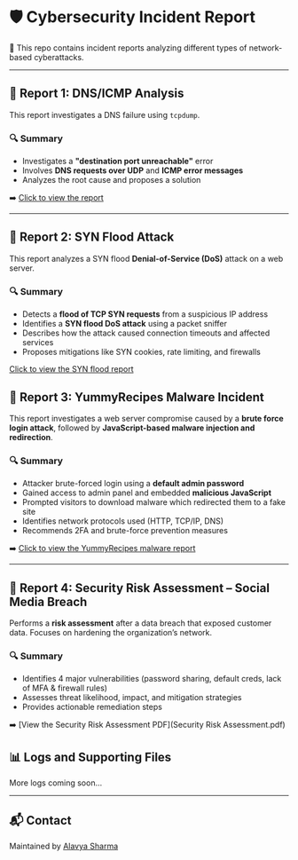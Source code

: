 # 🛡️ Cybersecurity Incident Report

📁 This repo contains incident reports analyzing different types of network-based cyberattacks.

---

## 📄 Report 1: DNS/ICMP Analysis

This report investigates a DNS failure using `tcpdump`.

### 🔍 Summary
- Investigates a **"destination port unreachable"** error
- Involves **DNS requests over UDP** and **ICMP error messages**
- Analyzes the root cause and proposes a solution

➡️ [Click to view the report](./Cybersecurity%20incident%20report%20(demo).pdf)

---

## 📄 Report 2: SYN Flood Attack

This report analyzes a SYN flood **Denial-of-Service (DoS)** attack on a web server.

### 🔍 Summary
- Detects a **flood of TCP SYN requests** from a suspicious IP address
- Identifies a **SYN flood DoS attack** using a packet sniffer
- Describes how the attack caused connection timeouts and affected services
- Proposes mitigations like SYN cookies, rate limiting, and firewalls

[Click to view the SYN flood report](./SYN%20FLOOD%20ATTACK%20REPORT.pdf)


## 📄 Report 3: YummyRecipes Malware Incident

This report investigates a web server compromise caused by a **brute force login attack**, followed by **JavaScript-based malware injection and redirection**.

### 🔍 Summary
- Attacker brute-forced login using a **default admin password**
- Gained access to admin panel and embedded **malicious JavaScript**
- Prompted visitors to download malware which redirected them to a fake site
- Identifies network protocols used (HTTP, TCP/IP, DNS)
- Recommends 2FA and brute-force prevention measures

➡️ [Click to view the YummyRecipes malware report](./yummyrecipes-malware-incident-report.pdf)

---


## 📄 Report 4: Security Risk Assessment – Social Media Breach

Performs a **risk assessment** after a data breach that exposed customer data. Focuses on hardening the organization’s network.

### 🔍 Summary
- Identifies 4 major vulnerabilities (password sharing, default creds, lack of MFA & firewall rules)
- Assesses threat likelihood, impact, and mitigation strategies
- Provides actionable remediation steps

➡️ [View the Security Risk Assessment PDF](Security Risk Assessment.pdf)


## 📊 Logs and Supporting Files

More logs coming soon…

---

## 📬 Contact

Maintained by [Alavya Sharma](https://www.linkedin.com/in/alavya-sharma-015974361)


